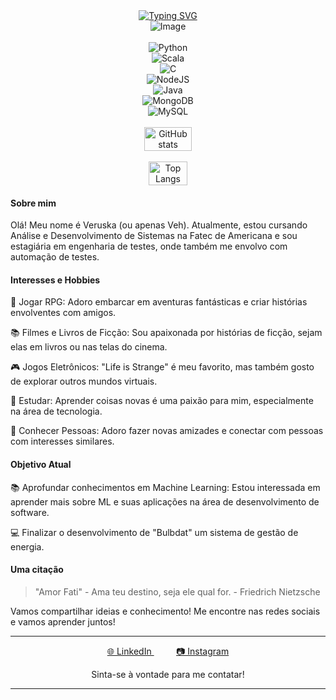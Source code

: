 <div align="center" style="display: flex; flex-direction: column; align-items: center;">
  <a href="https://git.io/typing-svg">
    <img src="https://readme-typing-svg.demolab.com?ont=Fira+Code&duration=5000&pause=3000&color=FFC932FF&background=18181800&center=true&vCenter=true&width=435&lines=Olá,+Bem+Vindo!" alt="Typing SVG" />
  </a>
  <img src="https://github.com/Vediniz/Vediniz/assets/82723849/661486f0-9cff-46c0-8531-ef43a0a3c7e9" alt="Image" />

  <br>

  <img src="https://img.shields.io/badge/Python-3776AB?style=for-the-badge&logo=python&logoColor=white" alt="Python" />
  <img src="https://img.shields.io/badge/Scala-DC322F?style=for-the-badge&logo=scala&logoColor=white" alt="Scala" />
  <img src="https://img.shields.io/badge/C-00599C?style=for-the-badge&logo=c&logoColor=white" alt="C" />
  <img src="https://img.shields.io/badge/Node.js-43853D?style=for-the-badge&logo=node.js&logoColor=white" alt="NodeJS" />
  <img src="https://img.shields.io/badge/Java-ED8B00?style=for-the-badge&logo=openjdk&logoColor=white" alt="Java" />
  <img src="https://img.shields.io/badge/MongoDB-4EA94B?style=for-the-badge&logo=mongodb&logoColor=white" alt="MongoDB" />
  <img src="https://img.shields.io/badge/MySQL-00000F?style=for-the-badge&logo=mysql&logoColor=white" alt="MySQL" />

  <br>

  <img src="https://github-readme-stats.vercel.app/api?username=vediniz&show_icons=true&theme=gruvbox&rank_icon=github" alt="GitHub stats" style="width: 39%;" />
  &nbsp;&nbsp;
 <img src="https://github-readme-stats.vercel.app/api/top-langs/?username=Vediniz&hide_progress=true&theme=gruvbox" alt="Top Langs" style="width: 35%;" />

</div>
  
#### Sobre mim

Olá! Meu nome é Veruska (ou apenas Veh). Atualmente, estou cursando Análise e Desenvolvimento de Sistemas na Fatec de Americana e sou estagiária em engenharia de testes, onde também me envolvo com automação de testes.


#### Interesses e Hobbies

  🎲 Jogar RPG: Adoro embarcar em aventuras fantásticas e criar histórias envolventes com amigos.
   
  📚 Filmes e Livros de Ficção: Sou apaixonada por histórias de ficção, sejam elas em livros ou nas telas do cinema.
   
  🎮 Jogos Eletrônicos: "Life is Strange" é meu favorito, mas também gosto de explorar outros mundos virtuais.
   
  📖 Estudar: Aprender coisas novas é uma paixão para mim, especialmente na área de tecnologia.
   
  👥 Conhecer Pessoas: Adoro fazer novas amizades e conectar com pessoas com interesses similares.

#### Objetivo Atual

📚 Aprofundar conhecimentos em Machine Learning: Estou interessada em aprender mais sobre ML e suas aplicações na área de desenvolvimento de software.

:computer: Finalizar o desenvolvimento de "Bulbdat" um sistema de gestão de energia.
  
#### Uma citação

> "Amor Fati" - Ama teu destino, seja ele qual for. - Friedrich Nietzsche


Vamos compartilhar ideias e conhecimento! Me encontre nas redes sociais e vamos aprender juntos!
</div>


---

<p align="center">
  <a href="https://www.linkedin.com/in/veruska-diniz/" target="_blank">
    🌐 LinkedIn
  </a>
  &nbsp;&nbsp;&nbsp;&nbsp;&nbsp;&nbsp;&nbsp;&nbsp;
  <a href="https://www.instagram.com/veruskadiniz/" target="_blank">
    📷 Instagram
  </a>
</p>

<p align="center">
  Sinta-se à vontade para me contatar!
</p>

---

</div>
